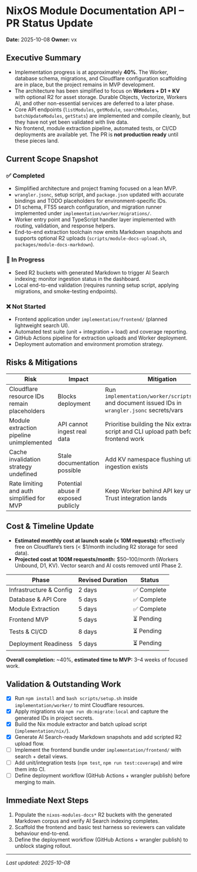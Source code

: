 # NixOS Module Documentation API – PR Status Update

**Date:** 2025-10-08
**Owner:** vx

## Executive Summary

- Implementation progress is at approximately **40%**. The Worker, database schema, migrations, and Cloudflare configuration scaffolding are in place, but the project remains in MVP development.
- The architecture has been simplified to focus on **Workers + D1 + KV** with optional R2 for asset storage. Durable Objects, Vectorize, Workers AI, and other non-essential services are deferred to a later phase.
- Core API endpoints (`listModules`, `getModule`, `searchModules`, `batchUpdateModules`, `getStats`) are implemented and compile cleanly, but they have not yet been validated with live data.
- No frontend, module extraction pipeline, automated tests, or CI/CD deployments are available yet. The PR is **not production ready** until these pieces land.

## Current Scope Snapshot

### ✅ Completed

- Simplified architecture and project framing focused on a lean MVP.
- `wrangler.jsonc`, setup script, and `package.json` updated with accurate bindings and TODO placeholders for environment-specific IDs.
- D1 schema, FTS5 search configuration, and migration runner implemented under `implementation/worker/migrations/`.
- Worker entry point and TypeScript handler layer implemented with routing, validation, and response helpers.
- End-to-end extraction toolchain now emits Markdown snapshots and supports optional R2 uploads (`scripts/module-docs-upload.sh`, `packages/module-docs-markdown`).

### 🔄 In Progress

- Seed R2 buckets with generated Markdown to trigger AI Search indexing; monitor ingestion status in the dashboard.
- Local end-to-end validation (requires running setup script, applying migrations, and smoke-testing endpoints).

### ❌ Not Started

- Frontend application under `implementation/frontend/` (planned lightweight search UI).
- Automated test suite (unit + integration + load) and coverage reporting.
- GitHub Actions pipeline for extraction uploads and Worker deployment.
- Deployment automation and environment promotion strategy.

## Risks & Mitigations

| Risk                                        | Impact                              | Mitigation                                                                                            |
| ------------------------------------------- | ----------------------------------- | ----------------------------------------------------------------------------------------------------- |
| Cloudflare resource IDs remain placeholders | Blocks deployment                   | Run `implementation/worker/scripts/setup.sh` and document issued IDs in `wrangler.jsonc` secrets/vars |
| Module extraction pipeline unimplemented    | API cannot ingest real data         | Prioritise building the Nix extraction script and CLI upload path before frontend work                |
| Cache invalidation strategy undefined       | Stale documentation possible        | Add KV namespace flushing utility once ingestion exists                                               |
| Rate limiting and auth simplified for MVP   | Potential abuse if exposed publicly | Keep Worker behind API key until Zero Trust integration lands                                         |

## Cost & Timeline Update

- **Estimated monthly cost at launch scale (< 10M requests):** effectively free on Cloudflare’s tiers (< $1/month including R2 storage for seed data).
- **Projected cost at 100M requests/month:** $50–100/month (Workers Unbound, D1, KV). Vector search and AI costs removed until Phase 2.

| Phase                   | Revised Duration | Status      |
| ----------------------- | ---------------- | ----------- |
| Infrastructure & Config | 2 days           | ✅ Complete |
| Database & API Core     | 5 days           | ✅ Complete |
| Module Extraction       | 5 days           | ✅ Complete |
| Frontend MVP            | 5 days           | ⏳ Pending  |
| Tests & CI/CD           | 8 days           | ⏳ Pending  |
| Deployment Readiness    | 5 days           | ⏳ Pending  |

**Overall completion:** ~40%, **estimated time to MVP:** 3–4 weeks of focused work.

## Validation & Outstanding Work

- [x] Run `npm install` and `bash scripts/setup.sh` inside `implementation/worker/` to mint Cloudflare resources.
- [x] Apply migrations via `npm run db:migrate:local` and capture the generated IDs in project secrets.
- [x] Build the Nix module extractor and batch upload script (`implementation/nix/`).
- [x] Generate AI Search-ready Markdown snapshots and add scripted R2 upload flow.
- [ ] Implement the frontend bundle under `implementation/frontend/` with search + detail views.
- [ ] Add unit/integration tests (`npm test`, `npm run test:coverage`) and wire them into CI.
- [ ] Define deployment workflow (GitHub Actions + wrangler publish) before merging to main.

## Immediate Next Steps

1. Populate the `nixos-modules-docs*` R2 buckets with the generated Markdown corpus and verify AI Search indexing completes.
2. Scaffold the frontend and basic test harness so reviewers can validate behaviour end-to-end.
3. Define the deployment workflow (GitHub Actions + wrangler publish) to unblock staging rollout.

---

_Last updated: 2025-10-08_
